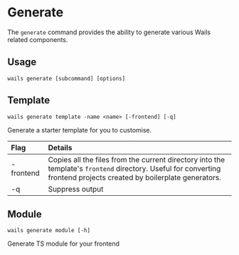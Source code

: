 # Generate

The `generate` command provides the ability to generate various Wails related components.

## Usage

`wails generate [subcommand] [options]`

## Template

`wails generate template -name <name> [-frontend] [-q]`

Generate a starter template for you to customise.

| Flag           | Details      | 
| :------------- | :----------- | 
| -frontend  | Copies all the files from the current directory into the template's `frontend` directory. Useful for converting frontend projects created by boilerplate generators. |
| -q | Suppress output | 


## Module

`wails generate module [-h]`

Generate TS module for your frontend
